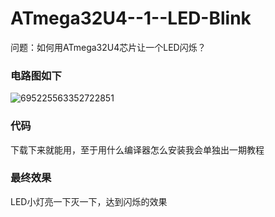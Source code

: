 # ATmega32U4--1--LED-Blink
问题：如何用ATmega32U4芯片让一个LED闪烁？

### 电路图如下
![695225563352722851](https://github.com/wenxiwei00/ATmega32U4--LED-Blink/assets/114196821/ea7008ee-b25d-4fab-b2e4-b1d5a051a672)

### 代码  
下载下来就能用，至于用什么编译器怎么安装我会单独出一期教程

### 最终效果  
LED小灯亮一下灭一下，达到闪烁的效果
